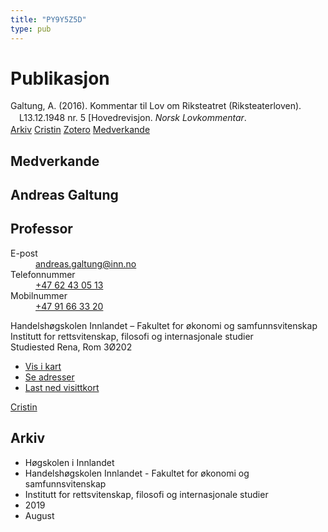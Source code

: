 ```yaml
---
title: "PY9Y5Z5D"
type: pub
---
```

<h1>Publikasjon</h1>
<article id="csl-bib-container-PY9Y5Z5D" class="csl-bib-container">
  <div class="csl-bib-body" style="line-height: 1.35; padding-left: 1em; text-indent:-1em;">
  <div class="csl-entry">Galtung, A. (2016). Kommentar til Lov om Riksteatret (Riksteaterloven). L13.12.1948 nr. 5 [Hovedrevisjon. <i>Norsk Lovkommentar</i>.</div>
</div>
  <div class="csl-bib-buttons">
    <a href="#taxonomy-article-PY9Y5Z5D" class="csl-bib-button">Arkiv</a>
    <a href="https://app.cristin.no/results/show.jsf?id=1718754" alt="Cristin URL" class="csl-bib-button">Cristin</a>
    <a href="http://zotero.org/groups/5402882/items/PY9Y5Z5D" alt="Zotero URL" class="csl-bib-button">Zotero</a>
    <a href="#contributors-article-PY9Y5Z5D" class="csl-bib-button">Medverkande</a>
  </div>
  <div id="csl-bib-meta-container-PY9Y5Z5D"></div>
</article>
<div id="csl-bib-meta-PY9Y5Z5D" class="csl-bib-meta">
  <article id="contributors-article-PY9Y5Z5D" class="contributors-article">
    <h1>Medverkande</h1>
    <div class="personas"> <div class="vrtx-hinn-person-card"> <div class="photo"> <i class="lar la-user-circle missing-person"></i> </div> <div class="info"> <hgroup><h1>Andreas Galtung</h1> <h2>Professor</h2> </hgroup><dl> <dt>E-post</dt> <dd> <a href="mailto:andreas.galtung@inn.no">andreas.galtung@inn.no</a> </dd> <dt>Telefonnummer</dt> <dd><a href="tel:+4762430513"> +47 62 43 05 13 </a></dd> <dt>Mobilnummer</dt> <dd><a href="tel:+4791663320"> +47 91 66 33 20 </a></dd> </dl> <p> Handelshøgskolen Innlandet – Fakultet for økonomi og samfunnsvitenskap<br> Institutt for rettsvitenskap, filosofi og internasjonale studier<br> Studiested Rena, Rom 3Ø202 </p> <ul class="vrtx-hinn-links"> <li><a href="https://www.google.com/maps?q=61.13620,11.37454">Vis i kart</a></li> <li><a href="https://www.inn.no/finn-en-ansatt/andreas-galtung.html#vrtx-hinn-addresses">Se adresser</a></li> <li><a href="https://www.inn.no/finn-en-ansatt/andreas-galtung.html?vrtx=vcf">Last ned visittkort</a></li> </ul> </div> </div> <a href="https://app.cristin.no/persons/show.jsf?id=306647" alt="Cristin URL" class="personas-cristin">Cristin</a> </div>
  </article>
  <article id="taxonomy-article-PY9Y5Z5D" class="taxonomy-article">
    <h1>Arkiv</h1>
    <ul>
      <li>Høgskolen i Innlandet</li>
      <li>Handelshøgskolen Innlandet - Fakultet for økonomi og samfunnsvitenskap</li>
      <li>Institutt for rettsvitenskap, filosofi og internasjonale studier</li>
      <li>2019</li>
      <li>August</li>
    </ul>
  </article>
</div>
